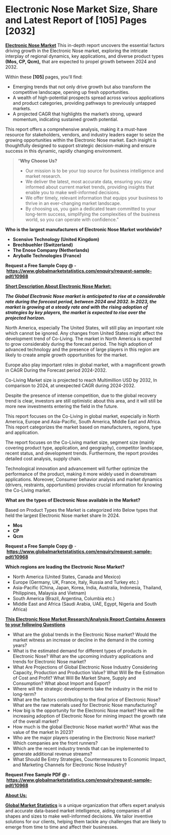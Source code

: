 <h1>Electronic Nose Market Size, Share and Latest Report of [105] Pages [2032]</h1>
<p><a href="https://www.globalmarketstatistics.com/market-reports/electronic-nose-market-10968"><strong>Electronic Nose Market</strong></a> This in-depth report uncovers the essential factors driving growth in the Electronic Nose market, exploring the intricate interplay of regional dynamics, key applications, and diverse product types <strong>(Mos, CP, Qcm),</strong> that are expected to propel growth between 2024 and 2032.</p>
<p>Within these <strong>[105]</strong> pages, you'll find:</p>
<ul>
<li>Emerging trends that not only drive growth but also transform the competitive landscape, opening up fresh opportunities.</li>
<li>A wealth of high-potential prospects spread across various applications and product categories, providing pathways to previously untapped markets.</li>
<li>A projected CAGR that highlights the market&rsquo;s strong, upward momentum, indicating sustained growth potential.</li>
</ul>
<p>This report offers a comprehensive analysis, making it a must-have resource for stakeholders, vendors, and industry leaders eager to seize the growing opportunities within the Electronic Nose market. Each insight is thoughtfully designed to support strategic decision-making and ensure success in this dynamic, rapidly changing environment.</p>
<blockquote>
<p>&ldquo;<strong>Why Choose Us? </strong></p>
<ul>
<li>Our mission is to be your top source for business intelligence and market research.</li>
<li>We deliver the latest, most accurate data, ensuring you stay informed about current market trends, providing insights that enable you to make well-informed decisions.</li>
<li>We offer timely, relevant information that equips your business to thrive in an ever-changing market landscape.</li>
<li>By choosing us, you gain a dedicated team committed to your long-term success, simplifying the complexities of the business world, so you can operate with confidence.&rdquo;</li>
</ul>
</blockquote>
<p><strong>Who is the largest manufacturers of Electronic Nose Market worldwide?</strong></p>
<ul>
<li><strong>Scensive Technology (United Kingdom)</strong></li>
<li><strong>Brechbuehler (Switzerland)</strong></li>
<li><strong>The Enose Company (Netherlands)</strong></li>
<li><strong>Aryballe Technologies (France)</strong></li>
</ul>
<p><strong>Request a Free Sample Copy @ -&nbsp;</strong><a href="https://www.globalmarketstatistics.com/enquiry/request-sample-pdf/10968"><strong>https://www.globalmarketstatistics.com/enquiry/request-sample-pdf/10968</strong></a></p>
<p><strong><u>Short Description About Electronic Nose Market:</u></strong></p>
<p><strong><em>The Global Electronic Nose market is anticipated to rise at a considerable rate during the forecast period, between 2024 and 2032. In 2023, the market is growing at a steady rate and with the rising adoption of strategies by key players, the market is expected to rise over the projected horizon.</em></strong></p>
<p>North America, especially The United States, will still play an important role which cannot be ignored. Any changes from United States might affect the development trend of Co-Living. The market in North America is expected to grow considerably during the forecast period. The high adoption of advanced technology and the presence of large players in this region are likely to create ample growth opportunities for the market.</p>
<p>Europe also play important roles in global market, with a magnificent growth in CAGR During the Forecast period 2024-2032.</p>
<p>Co-Living Market size is projected to reach Multimillion USD by 2032, In comparison to 2024, at unexpected CAGR during 2024-2032.</p>
<p>Despite the presence of intense competition, due to the global recovery trend is clear, investors are still optimistic about this area, and it will still be more new investments entering the field in the future.</p>
<p>This report focuses on the Co-Living in global market, especially in North America, Europe and Asia-Pacific, South America, Middle East and Africa. This report categorizes the market based on manufacturers, regions, type and application.</p>
<p>The report focuses on the Co-Living market size, segment size (mainly covering product type, application, and geography), competitor landscape, recent status, and development trends. Furthermore, the report provides detailed cost analysis, supply chain.</p>
<p>Technological innovation and advancement will further optimize the performance of the product, making it more widely used in downstream applications. Moreover, Consumer behavior analysis and market dynamics (drivers, restraints, opportunities) provides crucial information for knowing the Co-Living market.</p>
<p><strong>What are the types of Electronic Nose available in the Market?</strong></p>
<p>Based on Product Types the Market is categorized into Below types that held the largest Electronic Nose market share In 2024.</p>
<ul>
<li><strong>Mos</strong></li>
<li><strong>CP</strong></li>
<li><strong>Qcm</strong></li>
</ul>
<p><strong>Request a Free Sample Copy @</strong>&nbsp;-&nbsp;<a href="https://www.globalmarketstatistics.com/enquiry/request-sample-pdf/10968"><strong>https://www.globalmarketstatistics.com/enquiry/request-sample-pdf/10968</strong></a></p>
<p><strong>Which regions are leading the Electronic Nose Market?</strong></p>
<ul>
<li>North America (United States, Canada and Mexico)</li>
<li>Europe (Germany, UK, France, Italy, Russia and Turkey etc.)</li>
<li>Asia-Pacific (China, Japan, Korea, India, Australia, Indonesia, Thailand, Philippines, Malaysia and Vietnam)</li>
<li>South America (Brazil, Argentina, Columbia etc.)</li>
<li>Middle East and Africa (Saudi Arabia, UAE, Egypt, Nigeria and South Africa)</li>
</ul>
<p><strong><u>This Electronic Nose Market Research/Analysis Report Contains Answers to your following Questions</u></strong></p>
<ul>
<li>What are the global trends in the Electronic Nose market? Would the market witness an increase or decline in the demand in the coming years?</li>
<li>What is the estimated demand for different types of products in Electronic Nose? What are the upcoming industry applications and trends for Electronic Nose market?</li>
<li>What Are Projections of Global Electronic Nose Industry Considering Capacity, Production and Production Value? What Will Be the Estimation of Cost and Profit? What Will Be Market Share, Supply and Consumption? What about Import and Export?</li>
<li>Where will the strategic developments take the industry in the mid to long-term?</li>
<li>What are the factors contributing to the final price of Electronic Nose? What are the raw materials used for Electronic Nose manufacturing?</li>
<li>How big is the opportunity for the Electronic Nose market? How will the increasing adoption of Electronic Nose for mining impact the growth rate of the overall market?</li>
<li>How much is the global Electronic Nose market worth? What was the value of the market In 2023?</li>
<li>Who are the major players operating in the Electronic Nose market? Which companies are the front runners?</li>
<li>Which are the recent industry trends that can be implemented to generate additional revenue streams?</li>
<li>What Should Be Entry Strategies, Countermeasures to Economic Impact, and Marketing Channels for Electronic Nose Industry?</li>
</ul>
<p><strong>Request Free Sample PDF @ -&nbsp;</strong><a href="https://www.globalmarketstatistics.com/enquiry/request-sample-pdf/10968"><strong>https://www.globalmarketstatistics.com/enquiry/request-sample-pdf/10968</strong></a></p>
<p><strong><u>About Us:</u></strong></p>
<p><a href="https://www.globalmarketstatistics.com/"><strong>Global Market Statistics</strong></a>&nbsp;is a unique organization that offers expert analysis and accurate data-based market intelligence, aiding companies of all shapes and sizes to make well-informed decisions. We tailor inventive solutions for our clients, helping them tackle any challenges that are likely to emerge from time to time and affect their businesses.</p>